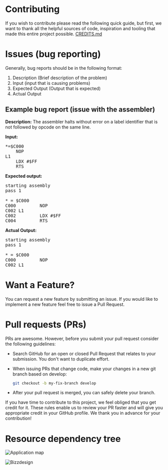 Contributing
============

If you wish to contribute please read the following quick guide, but first, we want to thank all the helpful sources of code, inspiration and tooling that made this entire project possible. [CREDITS.md](docs/CREDITS.md)


# Issues (bug reporting)
Generally, bug reports should be in the following format:

 1. Description (Brief description of the problem)
 2. Input (input that is causing problems)
 3. Expected Output (Output that is expected)
 4. Actual Output

## Example bug report (issue with the assembler)

**Description:**
The assembler halts without error on a label identifier that is not followed by opcode on the same line. 

**Input:**
    
<pre>
*=$C000
    NOP
L1  
    LDX #$FF
    RTS
</pre>

**Expected output:**

<pre>
starting assembly
pass 1

* = $C000
C000         NOP
C002 L1 
C002         LDX #$FF
C004         RTS
</pre>


**Actual Output:**
<pre>
starting assembly
pass 1

* = $C000
C000         NOP
C002 L1 
</pre>

# Want a Feature?
You can request a new feature by submitting an issue. If you would like to implement a new feature feel free to issue a Pull Request.

# Pull requests (PRs)
PRs are awesome. However, before you submit your pull request consider the following guidelines:

 - Search GitHub for an open or closed Pull Request that relates to your submission. You don't want to duplicate effort.
 - When issuing PRs that change code, make your changes in a new git branch based on develop:

   ```bash
   git checkout -b my-fix-branch develop
   ```

 <!-- - Run the full test suite before submitting and make sure all tests pass (obviously =P).
 - Try to follow our [**coding style rules**]().
   Breaking them prevents the PR to pass the tests.
 - Refrain from fixing multiple issues in the same pull request. It's preferable to open multiple small PRs instead of one
   hard to review big one. Also, don't reuse old forks (or PRs) to fix new issues.
 - If the PR introduces a new feature or fixes an issue, please add the appropriate test case.)
 - We use commit notes to generate the changelog. It's extremely helpful if your commit messages adhere to the
 [**Git Commit Guidelines**](). 
 - If we suggest changes then:
   - Make the required updates.
   - Re-run the Angular test suite to ensure tests are still passing.
   - Rebase your branch and force push to your GitHub repository (this will update your Pull Request):

   ```bash
   git rebase develop -i
   git push origin my-fix-branch -f
   ```
   -->
 - After your pull request is merged, you can safely delete your branch.

If you have time to contribute to this project, we feel obliged that you get credit for it.
These rules enable us to review your PR faster and will give you appropriate credit in your GitHub profile.
We thank you in advance for your contribution!

<!--# Joining the team
We're looking for members to help maintaining the AppleII IDE.
Please see [this issue]() to express interest or comment on this note.-->


# Resource dependency tree

![Application map](http://www.plantuml.com/plantuml/png/PTAzRi8m40VmdQV8sDv0AwHsvWEA6586rArIT8cFOE8FotQQzkthG8naUSlzSlS_dUIbysYzv8f9D3CemWVzpYzUYjaCe03ObLy00hsst-h9O_qS68gW5HeZQ26Hg_dLFRGn_VlRwsAajD5gwNBzuOnqneoxBecmA1kqB9_dEhVBa5j7VovN8_g7Njtfi0t5TFVg14009K0jABbzTIghHbkAWsDzFpcjgxRdMK_ZueBjRWtGjsqQlbtlRusDwUDif12NKemJTFQ5uuocvCsn191QXTnMw1h5FJfmTTRAuq1EItf18MxpyPz4sp4zg0Gtny-FmtxS6wLrQCPwIOfDx-OV)

![Bizzdesign](http://www.plantuml.com/plantuml/png/ZLHDRvj043rtViKexQqgbIBr4haeAROfQXj7WjmiMGkiyIQmY_OZhTJsltV1hBT0cvY3PPZtthnvit2jD97QD3MeHyPR8ac3aXQQyAgcYqLE3-I92Hc6-1DUIM5u6Gd9gSJB3_0RL2kPflWct-GFbeGFH5uHMHnOGpHzdnl5E5NgdUYh7frI-SGA-Z-uEfPFUF9lF6dRcXL4Cy7dbBNXHLTvXhCV89uKYQOLd7Bz3Ajm64-R33_db4GJ5mB0ALwyY9d-RF8B90hZ9CF5ufHD68x2V_rf20TmHj_oagf7BLgdirkcNpejFyzKxSQR6_d9XAXpyQCNkhcxp3QRhrR8hVSiJv7WUrPjkMdjr5JsKj4wtjtVBNjFi_dcZaQMkWB597cxvSbovPpPl-SO0nXvMpMc9beSJQs-tKz3mf6FCJUbMZDUASVTfQiiIsxZr8huupRJc4Tp4eWsj-iaxkbkZ2bviXhVlDlC2vtjvP61PDL11x_2ZWqZ-q5DztzNC32jlHrI1kzqG8w61tTAWb9yvvRcTWt3ENHgzXQ6adlabUTDR7aG0AXfHNc9tNFmAyShzxt0uStwQ2_m9ymYaFWyq7qY7CplVGBqRxXjUsmEr_R7DFKV)


